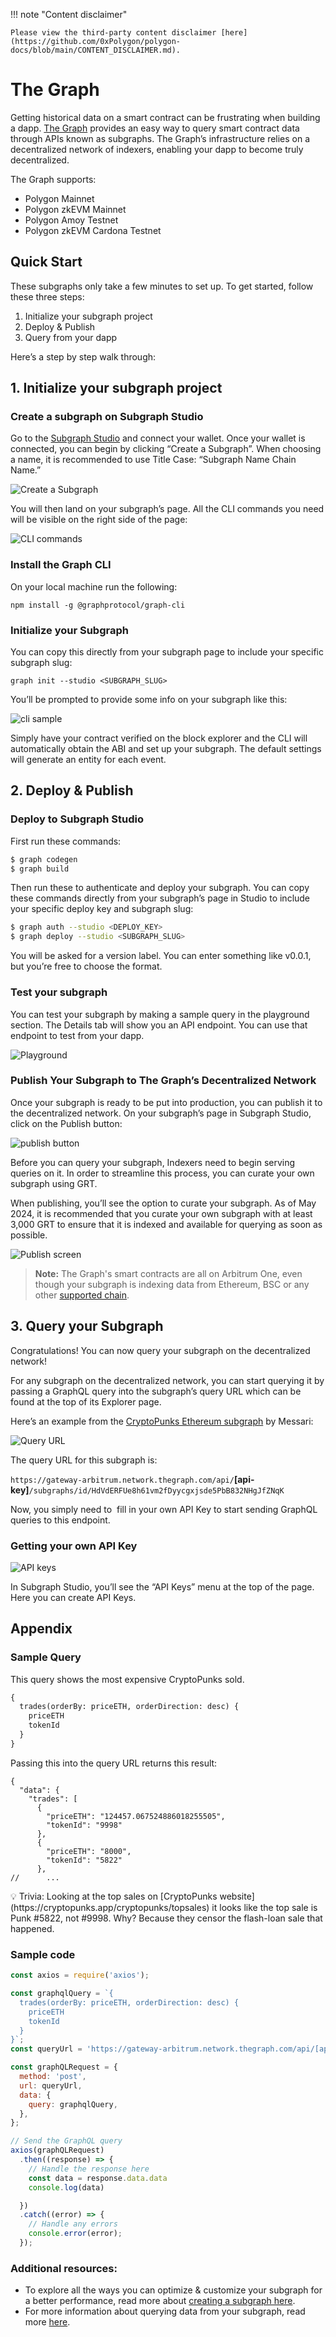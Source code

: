 
!!! note "Content disclaimer"

    Please view the third-party content disclaimer [here](https://github.com/0xPolygon/polygon-docs/blob/main/CONTENT_DISCLAIMER.md).

# The Graph 

Getting historical data on a smart contract can be frustrating when building a dapp. [The Graph](https://thegraph.com/) provides an easy way to query smart contract data through APIs known as subgraphs. The Graph’s infrastructure relies on a decentralized network of indexers, enabling your dapp to become truly decentralized.

The Graph supports:
 - Polygon Mainnet
 - Polygon zkEVM Mainnet
 - Polygon Amoy Testnet
 - Polygon zkEVM Cardona Testnet

## Quick Start

These subgraphs only take a few minutes to set up. To get started, follow these three steps:

1. Initialize your subgraph project
2. Deploy & Publish
3. Query from your dapp

Here’s a step by step walk through:

## 1. Initialize your subgraph project

### Create a subgraph on Subgraph Studio⁠

Go to the [Subgraph Studio](https://thegraph.com/studio/) and connect your wallet. Once your wallet is connected, you can begin by clicking “Create a Subgraph”. When choosing a name, it is recommended to use Title Case: “Subgraph Name Chain Name.”

![Create a Subgraph](https://lh7-us.googleusercontent.com/docsz/AD_4nXf8OTdwMxlKQGKzIF_kYR7NPKeh9TmWnZBYxb7ft_YbdOdx_VVtbp6PslN7N1KGUzNpIDCmaXppdrllM1cw_J4L8Na03BXOWzJTK1POCve0nkRjQYgWJ60QHAdtQ4Niy83SMM8m0F0f-N-AJj4PDqDPlA5M?key=fnI6SyFgXU9SZRNX5C5vPQ)


You will then land on your subgraph’s page. All the CLI commands you need will be visible on the right side of the page:

![CLI commands](https://lh7-us.googleusercontent.com/docsz/AD_4nXe3YvCxiOH_LupSWe8zh9AmP-VrV4PlOq3f7Ix6hNlBUYcANUFuLuVIWR74OGiBs0nrugTyT0v3o6RPmTsgHONdv_ZJNWtcDWEkRntXPHlQGFcqmEBa-D6j4aoIPzUKYdOJMVUPu8O3fwjdZ4IaXXZoTzY?key=fnI6SyFgXU9SZRNX5C5vPQ)


### Install the Graph CLI⁠

On your local machine run the following:
```
npm install -g @graphprotocol/graph-cli
```

### Initialize your Subgraph⁠

You can copy this directly from your subgraph page to include your specific subgraph slug:
```
graph init --studio <SUBGRAPH_SLUG>
```
You’ll be prompted to provide some info on your subgraph like this:

![cli sample](https://lh7-us.googleusercontent.com/docsz/AD_4nXdTAUsUb5vbs3GtCrhKhuXM1xYoqqooYTxw6lfJfYtLJNP8GKVOhTPmjxlM1b6Qpx-pXNVOzRuc8BL12wZXqy4MIj8ja0tp15znfuJD_Mg84SSNj3JpQ4d31lNTxPYnpba4UOzZx8pmgOIsbI7vCz70v9gC?key=fnI6SyFgXU9SZRNX5C5vPQ)


Simply have your contract verified on the block explorer and the CLI will automatically obtain the ABI and set up your subgraph. The default settings will generate an entity for each event.

## 2. Deploy & Publish

### Deploy to Subgraph Studio⁠

First run these commands:

```bash
$ graph codegen
$ graph build
```

Then run these to authenticate and deploy your subgraph. You can copy these commands directly from your subgraph’s page in Studio to include your specific deploy key and subgraph slug:

```bash
$ graph auth --studio <DEPLOY_KEY>
$ graph deploy --studio <SUBGRAPH_SLUG>
```

You will be asked for a version label. You can enter something like v0.0.1, but you’re free to choose the format.

### Test your subgraph⁠

You can test your subgraph by making a sample query in the playground section. The Details tab will show you an API endpoint. You can use that endpoint to test from your dapp.

![Playground](https://lh7-us.googleusercontent.com/docsz/AD_4nXf3afwSins8_eO7BceGPN79VvwolDxmFNUnkPk0zAJCaUA-3-UAAjVvrMzwr7q9vNYWdrEUNgm2De2VfQpWauiT87RkFc-cVfoPSsQbYSgsmwhyY1-tpPdv2J1H4JAMq70nfWBhb8PszZBFjsbDAaJ5eto?key=fnI6SyFgXU9SZRNX5C5vPQ)


### Publish Your Subgraph to The Graph’s Decentralized Network

Once your subgraph is ready to be put into production, you can publish it to the decentralized network. On your subgraph’s page in Subgraph Studio, click on the Publish button:

![publish button](https://edgeandnode.notion.site/image/https%3A%2F%2Fprod-files-secure.s3.us-west-2.amazonaws.com%2Fa7d6afae-8784-4b15-a90e-ee8f6ee007ba%2F2f9c4526-123d-4164-8ea8-39959c8babbf%2FUntitled.png?table=block&id=37005371-76b4-4780-b044-040a570e3af6&spaceId=a7d6afae-8784-4b15-a90e-ee8f6ee007ba&width=1420&userId=&cache=v2)


Before you can query your subgraph, Indexers need to begin serving queries on it. In order to streamline this process, you can curate your own subgraph using GRT.

When publishing, you’ll see the option to curate your subgraph. As of May 2024, it is recommended that you curate your own subgraph with at least 3,000 GRT to ensure that it is indexed and available for querying as soon as possible.

![Publish screen](https://lh7-us.googleusercontent.com/docsz/AD_4nXerUr-IgWjwBZvp9Idvz5hTq8AFB0n_VlXCzyDtUxKaCTANT4gkk-2O77oW-a0ZWOh3hnqQsY7zcSaLeCQin9XU1NTX1RVYOLFX9MuVxBEqcMryqgnGQKx-MbDnOWKuMoLBhgyVWQereg3cdWtCPcTQKFU?key=fnI6SyFgXU9SZRNX5C5vPQ)

> **Note:** The Graph's smart contracts are all on Arbitrum One, even though your subgraph is indexing data from Ethereum, BSC or any other [supported chain](https://thegraph.com/docs/en/developing/supported-networks/). 

## 3. Query your Subgraph

Congratulations! You can now query your subgraph on the decentralized network!

For any subgraph on the decentralized network, you can start querying it by passing a GraphQL query into the subgraph’s query URL which can be found at the top of its Explorer page.

Here’s an example from the [CryptoPunks Ethereum subgraph](https://thegraph.com/explorer/subgraphs/HdVdERFUe8h61vm2fDyycHgxjsde5PbB832NHgJfZNqK) by Messari:

![Query URL](https://lh7-us.googleusercontent.com/docsz/AD_4nXebivsPOUjPHAa3UVtvxoYTFXaGBao9pQOAJvFK0S7Uv0scfL6TcTVjmNCzT4DgsIloAQyrPTCqHjFPtmjyrzoKkfSeV28FjS32F9-aJJm0ILAHey2gqMr7Seu4IqPz2d__QotsWG3OKv2dEghiD74eypzs?key=fnI6SyFgXU9SZRNX5C5vPQ)


The query URL for this subgraph is:

`https://gateway-arbitrum.network.thegraph.com/api/`**[api-key]**`/subgraphs/id/HdVdERFUe8h61vm2fDyycgxjsde5PbB832NHgJfZNqK`

Now, you simply need to  fill in your own API Key to start sending GraphQL queries to this endpoint.

### Getting your own API Key

![API keys](https://lh7-us.googleusercontent.com/docsz/AD_4nXdz7H8hSRf2XqrU0jN3p3KbmuptHvQJbhRHOJh67nBfwh8RVnhTsCFDGA_JQUFizyMn7psQO0Vgk6Vy7cKYH47OyTq5PqycB0xxLyF4kSPsT7hYdMv2MEzAo433sJT6VlQbUAzgPnSxKI9a5Tn3ShSzaxI?key=fnI6SyFgXU9SZRNX5C5vPQ)


In Subgraph Studio, you’ll see the “API Keys” menu at the top of the page. Here you can create API Keys.

## Appendix

### Sample Query

This query shows the most expensive CryptoPunks sold.

```graphql
{
  trades(orderBy: priceETH, orderDirection: desc) {
    priceETH
    tokenId
  }
}

```

Passing this into the query URL returns this result:

```
{
  "data": {
    "trades": [
      {
        "priceETH": "124457.067524886018255505",
        "tokenId": "9998"
      },
      {
        "priceETH": "8000",
        "tokenId": "5822"
      },
//      ...
```

<aside>
💡 Trivia: Looking at the top sales on [CryptoPunks website](https://cryptopunks.app/cryptopunks/topsales) it looks like the top sale is Punk #5822, not #9998. Why? Because they censor the flash-loan sale that happened.

</aside>

### Sample code

```jsx
const axios = require('axios');

const graphqlQuery = `{
  trades(orderBy: priceETH, orderDirection: desc) {
    priceETH
    tokenId
  }
}`;
const queryUrl = 'https://gateway-arbitrum.network.thegraph.com/api/[api-key]/subgraphs/id/HdVdERFUe8h61vm2fDyycHgxjsde5PbB832NHgJfZNqK'

const graphQLRequest = {
  method: 'post',
  url: queryUrl,
  data: {
    query: graphqlQuery,
  },
};

// Send the GraphQL query
axios(graphQLRequest)
  .then((response) => {
    // Handle the response here
    const data = response.data.data
    console.log(data)

  })
  .catch((error) => {
    // Handle any errors
    console.error(error);
  });
```

### Additional resources:

- To explore all the ways you can optimize & customize your subgraph for a better performance, read more about [creating a subgraph here](https://thegraph.com/docs/en/developing/creating-a-subgraph/).
- For more information about querying data from your subgraph, read more [here](https://thegraph.com/docs/en/querying/querying-the-graph/).